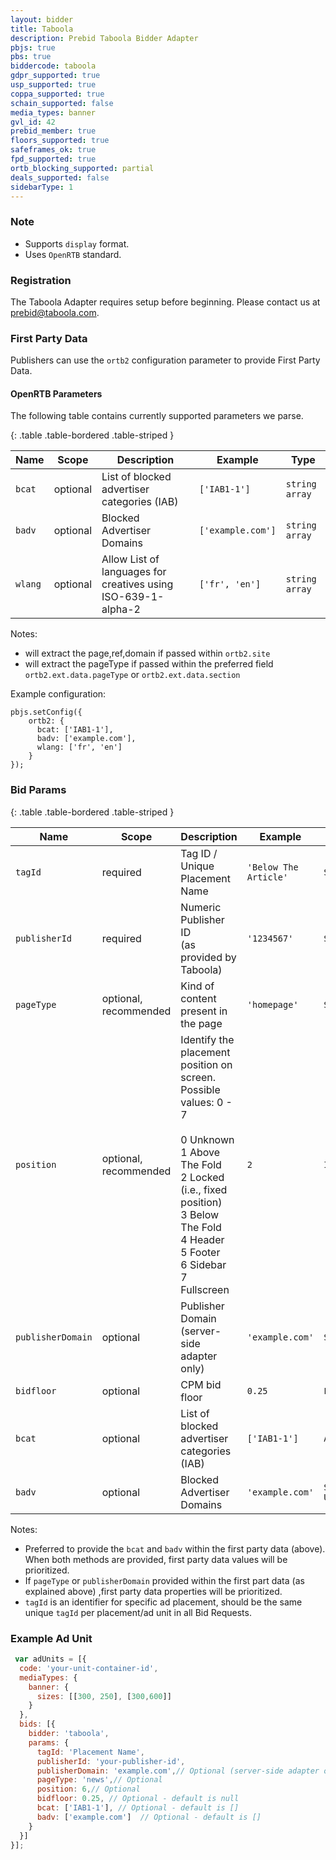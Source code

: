 ```yaml
---
layout: bidder
title: Taboola
description: Prebid Taboola Bidder Adapter
pbjs: true
pbs: true
biddercode: taboola
gdpr_supported: true
usp_supported: true
coppa_supported: true
schain_supported: false
media_types: banner
gvl_id: 42
prebid_member: true
floors_supported: true
safeframes_ok: true
fpd_supported: true
ortb_blocking_supported: partial
deals_supported: false
sidebarType: 1
---
```


### Note
- Supports `display` format.
- Uses `OpenRTB` standard.

### Registration

The Taboola Adapter requires setup before beginning. Please contact us at prebid@taboola.com.

### First Party Data
Publishers can use the `ortb2` configuration parameter to provide First Party Data.

#### OpenRTB Parameters
The following table contains currently supported parameters we parse.

{: .table .table-bordered .table-striped }

| Name               | Scope    | Description                                                   | Example           | Type           |
|--------------------|----------|---------------------------------------------------------------|-------------------|----------------|
| `bcat`             | optional | List of blocked advertiser categories (IAB)                   | `['IAB1-1']`      | `string array` |
| `badv`             | optional | Blocked Advertiser Domains                                    | `['example.com']` | `string array` |
| `wlang`            | optional | Allow List of languages for creatives using ISO-639-1-alpha-2 | `['fr', 'en']`    | `string array` |

Notes:
- will extract the page,ref,domain if passed within `ortb2.site` 
- will extract the pageType if passed within the preferred field `ortb2.ext.data.pageType` or `ortb2.ext.data.section`

Example configuration:
```
pbjs.setConfig({
    ortb2: {
      bcat: ['IAB1-1'],
      badv: ['example.com'],
      wlang: ['fr', 'en']
    }
});
```


### Bid Params

{: .table .table-bordered .table-striped }

| Name              | Scope                  | Description                                                                                                                                                                                                                                  | Example               | Type         |
|-------------------|------------------------|----------------------------------------------------------------------------------------------------------------------------------------------------------------------------------------------------------------------------------------------|-----------------------|--------------|
| `tagId`           | required               | Tag ID / Unique Placement Name <br>                                                                                                                                                                                                          | `'Below The Article'` | `String`     |
| `publisherId`     | required               | Numeric Publisher ID <br>(as provided by Taboola)                                                                                                                                                                                            | `'1234567'`           | `String`     |
| `pageType`        | optional, recommended  | Kind of content present in the page                                                                                                                                                                                                          | `'homepage'`          | `String`     |
| `position`        | optional, recommended  | Identify the placement position on screen. Possible values:  0 - 7  <br> <br>  0	Unknown <br> 1	Above The Fold <br> 2	Locked  (i.e., fixed position) <br> 3	Below The Fold <br> 4	Header <br> 5	Footer <br> 6	Sidebar <br> 7	Fullscreen <br> | `2`                   | `Integer`    |
| `publisherDomain` | optional               | Publisher Domain (server-side adapter only)                                                                                                                                                                                                  | `'example.com'`       | `String`     |
| `bidfloor`        | optional               | CPM bid floor                                                                                                                                                                                                                                | `0.25`                | `Float`      |
| `bcat`            | optional               | List of blocked advertiser categories (IAB)                                                                                                                                                                                                  | `['IAB1-1']`          | `Array`      |
| `badv`            | optional               | Blocked Advertiser Domains                                                                                                                                                                                                                   | `'example.com'`       | `String Url` |

Notes:
- Preferred to provide the `bcat` and `badv` within the first party data (above). When both methods are provided, first party data values will be prioritized.
- If `pageType` or `publisherDomain` provided within the first part data (as explained above) ,first party data properties will be prioritized.
- `tagId` is an identifier for specific ad placement, should be the same unique `tagId` per placement/ad unit in all Bid Requests.

### Example Ad Unit
```javascript
 var adUnits = [{
  code: 'your-unit-container-id',
  mediaTypes: {
    banner: {
      sizes: [[300, 250], [300,600]]
    }
  },
  bids: [{
    bidder: 'taboola',
    params: {
      tagId: 'Placement Name',
      publisherId: 'your-publisher-id',
      publisherDomain: 'example.com',// Optional (server-side adapter only)
      pageType: 'news',// Optional
      position: 6,// Optional
      bidfloor: 0.25, // Optional - default is null
      bcat: ['IAB1-1'], // Optional - default is []
      badv: ['example.com']  // Optional - default is []
    }
  }]
}];
```
